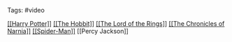 Tags: #video

<a href="http://thekinopoisk.com/films/fantasy/1043-garri-potter-i-filosofskiy-kamen-2001.html">[[Harry Potter]]</a>
<a href="http://thekinopoisk.com/films/action/968-vlastelin-kolec-bratstvo-kolca-2001.html">[[The Hobbit]]</a>
<a href="http://thekinopoisk.com/films/fantasy/107-hobbit-nezhdannoe-puteshestvie-2012.html">[[The Lord of the Rings]]</a>
<a href="http://thekinopoisk.com/films/adventures/747-hroniki-narnii-lev-koldunya-i-volshebnyy-shkaf-2005.html">[[The Chronicles of Narnia]]</a>
<a href="http://thekinopoisk.com/films/action/1481-chelovek-pauk-2002.html">[[Spider-Man]]</a>
[[Percy Jackson]]